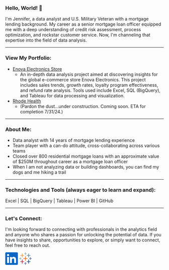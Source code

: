 ### Hello, World! 👋
I'm Jennifer, a data analyst and U.S. Military Veteran with a mortgage lending background.  My career as a senior mortgage loan officer equipped me with a deep understanding of credit risk assessment, process optimization, and rockstar customer service. Now, I'm channeling that expertise into the field of data analysis.
____________________________________________________________________________________
### View My Portfolio:

- [Enova Electronics Store](https://github.com/jenncash29/Elist-Electronics-Store-Project/tree/main)
  - An in-depth data analysis project aimed at discovering insights for the global e-commerce store Enova Electronics. This project includes sales trends, growth rates, loyalty program effectiveness, and refund rate analysis. Tools used include Excel, SQL (BigQuery), and Tableau for data processing and visualization.
- [Rhode Health](https://github.com/jenncash29/Rhode-Health-Project/tree/main)
  - (Pardon the dust...under construction. Coming soon. ETA for completion 7/31/24.)
____________________________________________________________________________________
### About Me:
- Data analyst with 14 years of mortgage lending experience 
- Team player with a can-do attitude, cross-collaborating across various teams
- Closed over 800 residential mortgage loans with an approximate value of $250M throughout career as a mortgage loan officer 
- When I am not analyzing data or building dashboards, you can find my dogs and me hiking a trail
____________________________________________________________________________________
### Technologies and Tools (always eager to learn and expand):
Excel | SQL | BigQuery | Tableau | Power BI | GitHub
____________________________________________________________________________________
### Let's Connect:
I'm looking forward to connecting with professionals in the analytics field
and anyone who shares a passion for unlocking the potential of data. If you have insights to share,
opportunities to explore, or simply want to connect, feel free to reach out. 

[<img src='https://github.com/jenncash29/jenncash29/blob/main/LinkedIn%20Icon.png' alt='LinkedIn' height='40'>](https://www.linkedin.com/in/jenncash29/)
[<img src='https://github.com/jenncash29/jenncash29/blob/main/Tableau%20Icon.svg' alt='Tableau' height='40'>](https://public.tableau.com/app/profile/jenncash29/vizzes) 

